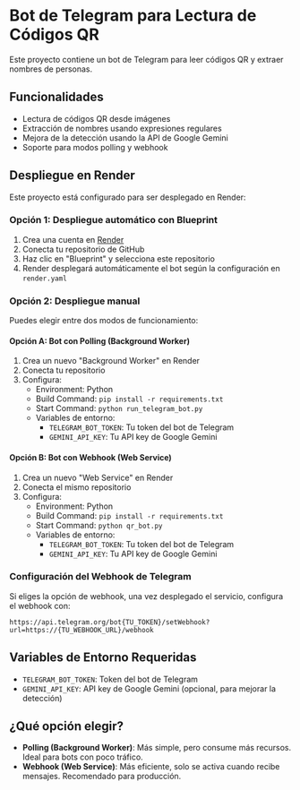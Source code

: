 # Bot de Telegram para Lectura de Códigos QR

Este proyecto contiene un bot de Telegram para leer códigos QR y extraer nombres de personas.

## Funcionalidades

- Lectura de códigos QR desde imágenes
- Extracción de nombres usando expresiones regulares
- Mejora de la detección usando la API de Google Gemini
- Soporte para modos polling y webhook

## Despliegue en Render

Este proyecto está configurado para ser desplegado en Render:

### Opción 1: Despliegue automático con Blueprint

1. Crea una cuenta en [Render](https://render.com/)
2. Conecta tu repositorio de GitHub
3. Haz clic en "Blueprint" y selecciona este repositorio
4. Render desplegará automáticamente el bot según la configuración en `render.yaml`

### Opción 2: Despliegue manual

Puedes elegir entre dos modos de funcionamiento:

#### Opción A: Bot con Polling (Background Worker)
1. Crea un nuevo "Background Worker" en Render
2. Conecta tu repositorio
3. Configura:
   - Environment: Python
   - Build Command: `pip install -r requirements.txt`
   - Start Command: `python run_telegram_bot.py`
   - Variables de entorno:
     - `TELEGRAM_BOT_TOKEN`: Tu token del bot de Telegram
     - `GEMINI_API_KEY`: Tu API key de Google Gemini

#### Opción B: Bot con Webhook (Web Service)
1. Crea un nuevo "Web Service" en Render
2. Conecta el mismo repositorio
3. Configura:
   - Environment: Python
   - Build Command: `pip install -r requirements.txt`
   - Start Command: `python qr_bot.py`
   - Variables de entorno:
     - `TELEGRAM_BOT_TOKEN`: Tu token del bot de Telegram
     - `GEMINI_API_KEY`: Tu API key de Google Gemini

### Configuración del Webhook de Telegram

Si eliges la opción de webhook, una vez desplegado el servicio, configura el webhook con:
```
https://api.telegram.org/bot{TU_TOKEN}/setWebhook?url=https://{TU_WEBHOOK_URL}/webhook
```

## Variables de Entorno Requeridas

- `TELEGRAM_BOT_TOKEN`: Token del bot de Telegram
- `GEMINI_API_KEY`: API key de Google Gemini (opcional, para mejorar la detección)

## ¿Qué opción elegir?

- **Polling (Background Worker)**: Más simple, pero consume más recursos. Ideal para bots con poco tráfico.
- **Webhook (Web Service)**: Más eficiente, solo se activa cuando recibe mensajes. Recomendado para producción.